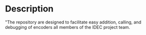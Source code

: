 # Description
"The repository are designed to facilitate easy addition, calling, and debugging of encoders all members of the IDEC project team.
# 
